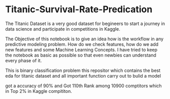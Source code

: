 # Titanic-Survival-Rate-Predication 

The Titanic Dataset is a very good dataset for begineers to start a journey in data science and participate in competitions in Kaggle.

The Objective of this notebook is to give an idea how is the workflow in any predictive modeling problem. How do we check features, how do we add new features and some Machine Learning Concepts. I have tried to keep the notebook as basic as possible so that even newbies can understand every phase of it.

This is binary classification problem this repositor which contains the best eda for titanic dataset and all important function carry out to bulid a model 

got a accuracy of 90% and Got 110th Rank among 10900 comptitors which in Top 2% in Kaggle compititon.
